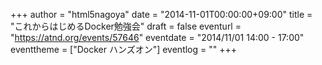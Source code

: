 +++
author = "html5nagoya"
date = "2014-11-01T00:00:00+09:00"
title = "これからはじめるDocker勉強会"
draft = false
eventurl = "https://atnd.org/events/57646"
eventdate = "2014/11/01 14:00 - 17:00"
eventtheme = ["Docker ハンズオン"]
eventlog = ""
+++

